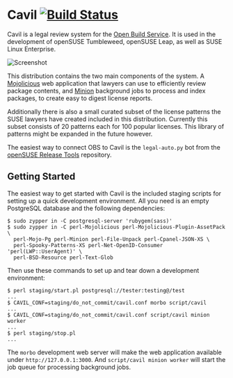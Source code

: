 # Cavil [![Build Status](https://travis-ci.com/openSUSE/cavil.svg?branch=master)](https://travis-ci.com/openSUSE/cavil)

  Cavil is a legal review system for the
  [Open Build Service](https://openbuildservice.org). It is used in the
  development of openSUSE Tumbleweed, openSUSE Leap, as well as SUSE Linux
  Enterprise.

![Screenshot](https://raw.github.com/openSUSE/cavil/master/examples/report.png?raw=true)

  This distribution contains the two main components of the system. A
  [Mojolicious](https://mojolicious.org) web application that lawyers can use to
  efficiently review package contents, and
  [Minion](https://metacpan.org/pod/Minion) background jobs to process and index
  packages, to create easy to digest license reports.

  Additionally there is also a small curated subset of the license patterns the
  SUSE lawyers have created included in this distribution. Currently this subset
  consists of 20 patterns each for 100 popular licenses. This library of
  patterns might be expanded in the future however.

  The easiest way to connect OBS to Cavil is the `legal-auto.py` bot from the
  [openSUSE Release Tools](https://github.com/openSUSE/openSUSE-release-tools)
  repository.

## Getting Started

  The easiest way to get started with Cavil is the included staging scripts for
  setting up a quick development environment. All you need is an empty
  PostgreSQL database and the following dependencies:

    $ sudo zypper in -C postgresql-server 'rubygem(sass)'
    $ sudo zypper in -C perl-Mojolicious perl-Mojolicious-Plugin-AssetPack \
      perl-Mojo-Pg perl-Minion perl-File-Unpack perl-Cpanel-JSON-XS \
      perl-Spooky-Patterns-XS perl-Net-OpenID-Consumer 'perl(LWP::UserAgent)' \
      perl-BSD-Resource perl-Text-Glob

  Then use these commands to set up and tear down a development environment:

    $ perl staging/start.pl postgresql://tester:testing@/test
    ...
    $ CAVIL_CONF=staging/do_not_commit/cavil.conf morbo script/cavil
    ...
    $ CAVIL_CONF=staging/do_not_commit/cavil.conf script/cavil minion worker
    ...
    $ perl staging/stop.pl
    ...

  The `morbo` development web server will make the web application available
  under `http://127.0.0.1:3000`. And `script/cavil minion worker` will start the
  job queue for processing background jobs.
